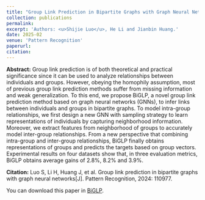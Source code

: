 ```yaml
---
title: "Group Link Prediction in Bipartite Graphs with Graph Neural Networks "
collection: publications
permalink: 
excerpt: 'Authors: <u>Shijie Luo</u>, He Li and Jianbin Huang.'
date: 2025-02
venue: 'Pattern Recognition'
paperurl: 
citation:
---
```

<b>Abstract:</b> Group link prediction is of both theoretical and practical significance since it can be used to analyze relationships between individuals and groups. However, obeying the homophily assumption, most of previous group link prediction methods suffer from missing information and weak generalization. To this end, we propose BiGLP, a novel group link prediction method based on graph neural networks (GNNs), to infer links between individuals and groups in bipartite graphs. To model intra-group relationships, we first design a new GNN with sampling strategy to learn representations of individuals by capturing neighborhood information. Moreover, we extract features from neighborhood of groups to accurately model inter-group relationships. From a new perspective that combining intra-group and inter-group relationships, BiGLP finally obtains representations of groups and predicts the targets based on group vectors. Experimental results on four datasets show that, in three evaluation metrics, BiGLP obtains average gains of 2.8%, 8.2% and 3.9%.

<b>Citation:</b> Luo S, Li H, Huang J, et al. Group link prediction in bipartite graphs with graph neural networks[J]. Pattern Recognition, 2024: 110977.

You can download this paper in [BiGLP](https://www.sciencedirect.com/science/article/pii/S0031320324007283).

